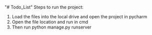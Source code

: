"# Todo_List" 
Steps to run the project:
  1. Load the files into the local drive and open the project in pycharm
  2. Open the file location and run in cmd
  3. Then run python manage.py runserver

